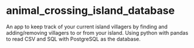 # animal_crossing_island_database
An app to keep track of your current island villagers by finding and adding/removing villagers to or from your island. 
Using python with pandas to read CSV and SQL with PostgreSQL as the database.
